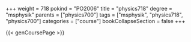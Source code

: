 +++
weight = 718
pokind = "PO2006"
title = "physics718"
degree = "msphysik"
parents = ["physics700"]
tags = ["msphysik", "physics718", "physics700"]
categories = ["course"]
bookCollapseSection = false
+++

{{< genCoursePage >}}
